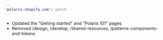 ```yaml
---
'polaris.shopify.com': patch
---
```


- Updated the "Getting started" and "Polaris 101" pages
- Removed /design, /develop, /shared-resources, /patterns-components-and-tokens
